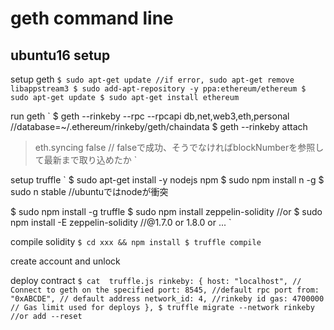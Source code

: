 # geth command line

## ubuntu16 setup

setup geth
`
$ sudo apt-get update //if error, sudo apt-get remove libappstream3
$ sudo add-apt-repository -y ppa:ethereum/ethereum
$ sudo apt-get update
$ sudo apt-get install ethereum
`

run geth
`
$ geth --rinkeby --rpc --rpcapi db,net,web3,eth,personal
//database=~/.ethereum/rinkeby/geth/chaindata
$ geth --rinkeby attach
>  eth.syncing
false // falseで成功、そうでなければblockNumberを参照して最新まで取り込めたか
`

setup truffle
`
$ sudo apt-get install -y nodejs npm
$ sudo npm install n -g
$ sudo n stable //ubuntuではnodeが衝突

$ sudo npm install -g truffle
$ sudo npm install zeppelin-solidity
//or
$ sudo npm install -E zeppelin-solidity //@1.7.0 or 1.8.0 or ...
`

compile solidity
`
$ cd xxx && npm install
$ truffle compile
`

create account and unlock
`
`

deploy contract
`
$ cat  truffle.js
  rinkeby: {
    host: "localhost", // Connect to geth on the specified
    port: 8545, //default rpc port
    from: "0xABCDE", // default address
    network_id: 4, //rinkeby id
    gas: 4700000 // Gas limit used for deploys
  },
$ truffle migrate --network rinkeby //or add --reset
`



